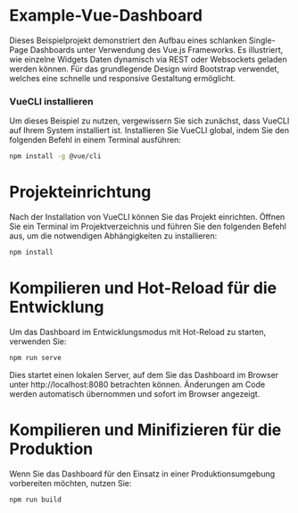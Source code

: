 # Example-Vue-Dashboard

Dieses Beispielprojekt demonstriert den Aufbau eines schlanken Single-Page Dashboards unter Verwendung des Vue.js Frameworks. Es illustriert, wie einzelne Widgets Daten dynamisch via REST oder Websockets geladen werden können. Für das grundlegende Design wird Bootstrap verwendet, welches eine schnelle und responsive Gestaltung ermöglicht.

### VueCLI installieren

Um dieses Beispiel zu nutzen, vergewissern Sie sich zunächst, dass VueCLI auf Ihrem System installiert ist. Installieren Sie VueCLI global, indem Sie den folgenden Befehl in einem Terminal ausführen:

```bash
npm install -g @vue/cli
```

# Projekteinrichtung

Nach der Installation von VueCLI können Sie das Projekt einrichten. Öffnen Sie ein Terminal im Projektverzeichnis und führen Sie den folgenden Befehl aus, um die notwendigen Abhängigkeiten zu installieren:

```bash
npm install
```

# Kompilieren und Hot-Reload für die Entwicklung

Um das Dashboard im Entwicklungsmodus mit Hot-Reload zu starten, verwenden Sie:

```bash
npm run serve
```

Dies startet einen lokalen Server, auf dem Sie das Dashboard im Browser unter http://localhost:8080 betrachten können. Änderungen am Code werden automatisch übernommen und sofort im Browser angezeigt.

# Kompilieren und Minifizieren für die Produktion

Wenn Sie das Dashboard für den Einsatz in einer Produktionsumgebung vorbereiten möchten, nutzen Sie:

```bash
npm run build
```
